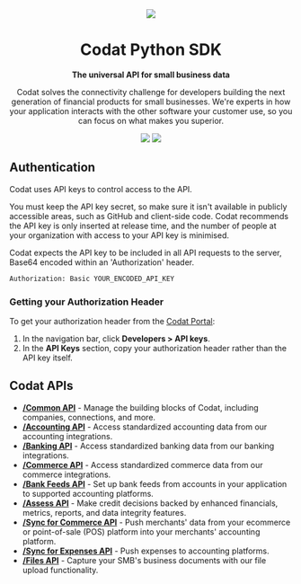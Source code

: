<div align="center">
        <source srcset="https://user-images.githubusercontent.com/6267663/221800355-0995e4ad-a386-4943-a4c2-e620341a5155.svg" media="(prefers-color-scheme: dark)">
        <img src="https://user-images.githubusercontent.com/6267663/221800359-b7f7776c-a44f-4384-8dd0-d9f7d5caef7d.svg">
   <h1>Codat Python SDK</h1>
   <p><strong>The universal API for small business data</strong></p>
   <p>Codat solves the connectivity challenge for developers building the next generation of financial products for small businesses. We're experts in how your application interacts with the other software your customer use, so you can focus on what makes you superior.</p>
  <a href="https://docs.codat.io/using-the-api/overview"><img src="https://img.shields.io/static/v1?label=Docs&message=API Ref&color=4c2cec&style=for-the-badge" /></a>
  <a href="https://opensource.org/licenses/MIT"><img src="https://img.shields.io/badge/License-MIT-blue.svg?style=for-the-badge" /></a>
</div>

## Authentication

Codat uses API keys to control access to the API.

You must keep the API key secret, so make sure it isn't available in publicly accessible areas, such as GitHub and client-side code. Codat recommends the API key is only inserted at release time, and the number of people at your organization with access to your API key is minimised.

Codat expects the API key to be included in all API requests to the server, Base64 encoded within an 'Authorization' header.

```bash
Authorization: Basic YOUR_ENCODED_API_KEY
```

### Getting your Authorization Header

To get your authorization header from the [Codat Portal](https://signup.codat.io/):

1. In the navigation bar, click **Developers > API keys**.
2. In the **API Keys** section, copy your authorization header rather than the API key itself.

## Codat APIs

- [**/Common API**](https://github.com/codatio/client-sdk-python/tree/main/common) - Manage the building blocks of Codat, including companies, connections, and more.
- [**/Accounting API**](https://github.com/codatio/client-sdk-python/tree/main/accounting) - Access standardized accounting data from our accounting integrations.
- [**/Banking API**](https://github.com/codatio/client-sdk-python/tree/main/banking) - Access standardized banking data from our banking integrations.
- [**/Commerce API**](https://github.com/codatio/client-sdk-python/tree/main/commerce) - Access standardized commerce data from our commerce integrations.
- [**/Bank Feeds API**](https://github.com/codatio/client-sdk-python/tree/main/bankfeeds) - Set up bank feeds from accounts in your application to supported accounting platforms.
- [**/Assess API**](https://github.com/codatio/client-sdk-python/tree/main/assess) - Make credit decisions backed by enhanced financials, metrics, reports, and data integrity features.
- [**/Sync for Commerce API**](https://github.com/codatio/client-sdk-python/tree/main/synccommerce) - Push merchants' data from your ecommerce or point-of-sale (POS) platform into your merchants' accounting platform.
- [**/Sync for Expenses API**](https://github.com/codatio/client-sdk-python/tree/main/expenses) - Push expenses to accounting platforms.
- [**/Files API**](https://github.com/codatio/client-sdk-python/tree/main/files) - Capture your SMB's business documents with our file upload functionality.
